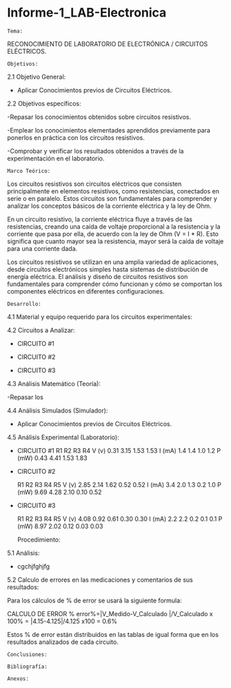 # Informe-1_LAB-Electronica

	Tema:
RECONOCIMIENTO DE LABORATORIO DE ELECTRÓNICA / CIRCUITOS ELÉCTRICOS.

	Objetivos:

2.1 Objetivo General:

- Aplicar Conocimientos previos de Circuitos Eléctricos.

2.2 Objetivos específicos:

-Repasar los conocimientos obtenidos sobre circuitos resistivos.

-Emplear los conocimientos elementades aprendidos previamente para ponerlos en práctica con los circuitos resistivos.

-Comprobar y verificar los resultados obtenidos a través de la experimentación en el laboratorio.

	Marco Teórico:

Los circuitos resistivos son circuitos eléctricos que consisten principalmente en elementos resistivos, como resistencias, conectados en serie o en paralelo. Estos circuitos son fundamentales para comprender y analizar los conceptos básicos de la corriente eléctrica y la ley de Ohm.

En un circuito resistivo, la corriente eléctrica fluye a través de las resistencias, creando una caída de voltaje proporcional a la resistencia y la corriente que pasa por ella, de acuerdo con la ley de Ohm (V = I * R). Esto significa que cuanto mayor sea la resistencia, mayor será la caída de voltaje para una corriente dada.

Los circuitos resistivos se utilizan en una amplia variedad de aplicaciones, desde circuitos electrónicos simples hasta sistemas de distribución de energía eléctrica. El análisis y diseño de circuitos resistivos son fundamentales para comprender cómo funcionan y cómo se comportan los componentes eléctricos en diferentes configuraciones.




	Desarrollo:

4.1 Material y equipo requerido para los circuitos experimentales:

 

4.2 Circuitos a Analizar:

- CIRCUITO #1
 
- CIRCUITO #2

 

- CIRCUITO #3

 

4.3 Análisis Matemático (Teoría):

-Repasar los

4.4 Análisis Simulados (Simulador):

- Aplicar Conocimientos previos de Circuitos Eléctricos.

4.5 Análisis Experimental (Laboratorio):

- CIRCUITO #1
 	R1	R2	R3	R4
V (v)	0.31	3.15	1.53	1.53
I (mA)	1.4	1.4	1.0	1.2
P (mW)	0.43	4.41	1.53	1.83






- CIRCUITO #2

 	R1	R2	R3	R4	R5
V (v)	2.85	2.14	1.62	0.52	0.52
I (mA)	3.4	2.0	1.3	0.2	1.0
P (mW)	9.69	4.28	2.10	0.10	0.52






- CIRCUITO #3

 	R1	R2	R3	R4	R5
V (v)	4.08	0.92	0.61	0.30	0.30
I (mA)	2.2	2.2	0.2	0.1	0.1
P (mW)	8.97	2.02	0.12	0.03	0.03



	Procedimiento:

5.1 Análisis:

- cgchjfghjfg

5.2 Calculo de errores en las medicaciones y comentarios de sus resultados:

Para los cálculos de % de error se usará la siguiente formula:

CALCULO DE ERROR %
error%=|V_Medido-V_Calculado |/V_Calculado  x 100%   =   |4.15-4.125|/4.125 x100  =  0.6%

Estos % de error están distribuidos en las tablas de igual forma que en los resultados analizados de cada circuito.




	Conclusiones: 

	Bibliografía:

	Anexos:



